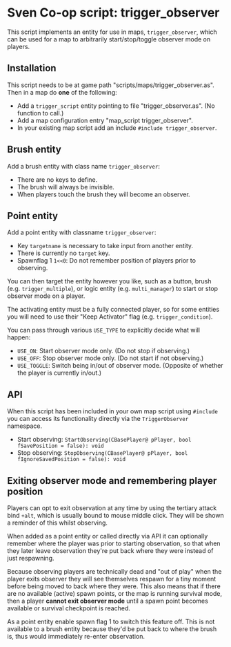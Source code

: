 # Sven Co-op script: trigger_observer

This script implements an entity for use in maps, `trigger_observer`, which can be used for a map to arbitrarily start/stop/toggle observer mode on players.

## Installation

This script needs to be at game path "scripts/maps/trigger_observer.as". Then in a map do **one** of the following:

* Add a `trigger_script` entity pointing to file "trigger_observer.as". (No function to call.)
* Add a map configuration entry "map_script trigger_observer".
* In your existing map script add an include `#include trigger_observer`.

## Brush entity

Add a brush entity with class name `trigger_observer`:

* There are no keys to define.
* The brush will always be invisible.
* When players touch the brush they will become an observer.

## Point entity

Add a point entity with classname `trigger_observer`:

* Key `targetname` is necessary to take input from another entity.
* There is currently no `target` key.
* Spawnflag 1 `1<<0`: Do not remember position of players prior to observing.

You can then target the entity however you like, such as a button, brush (e.g. `trigger_multiple`), or logic entity (e.g. `multi_manager`) to start or stop observer mode on a player.

The activating entity must be a fully connected player, so for some entities you will need to use their "Keep Activator" flag (e.g. `trigger_condition`).

You can pass through various `USE_TYPE` to explicitly decide what will happen:

* `USE_ON`: Start observer mode only. (Do not stop if observing.)
* `USE_OFF`: Stop observer mode only. (Do not start if not observing.)
* `USE_TOGGLE`: Switch being in/out of observer mode. (Opposite of whether the player is currently in/out.)

## API

When this script has been included in your own map script using `#include` you can access its functionality directly via the `TriggerObserver` namespace.

* Start observing: `StartObserving(CBasePlayer@ pPlayer, bool fSavePosition = false): void`
* Stop observing: `StopObserving(CBasePlayer@ pPlayer, bool fIgnoreSavedPosition = false): void`

## Exiting observer mode and remembering player position

Players can opt to exit observation at any time by using the tertiary attack bind `+alt`, which is usually bound to mouse middle click. They will be shown a reminder of this whilst observing.

When added as a point entity or called directly via API it can optionally remember where the player was prior to starting observation, so that when they later leave observation they're put back where they were instead of just respawning.

Because observing players are technically dead and "out of play" when the player exits observer they will see themselves respawn for a tiny moment before being moved to back where they were. This also means that if there are no available (active) spawn points, or the map is running survival mode, then a player **cannot exit observer mode** until a spawn point becomes available or survival checkpoint is reached.

As a point entity enable spawn flag 1 to switch this feature off. This is not available to a brush entity because they'd be put back to where the brush is, thus would immediately re-enter observation.
